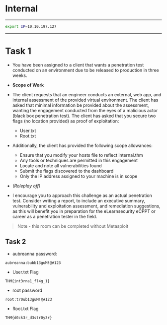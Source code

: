 # Internal

---

```bash
export IP=10.10.197.127
```

---

# Task 1

* You have been assigned to a client that wants a penetration test conducted on an environment due to be released to production in three weeks. 

* __Scope of Work__

* The client requests that an engineer conducts an external, web app, and internal assessment of the provided virtual environment. The client has asked that minimal information be provided about the assessment, wanting the engagement conducted from the eyes of a malicious actor (black box penetration test).  The client has asked that you secure two flags (no location provided) as proof of exploitation:

    * User.txt
    * Root.txt

* Additionally, the client has provided the following scope allowances:

    * Ensure that you modify your hosts file to reflect internal.thm
    * Any tools or techniques are permitted in this engagement
    * Locate and note all vulnerabilities found
    * Submit the flags discovered to the dashboard
    * Only the IP address assigned to your machine is in scope

* _(Roleplay off)_

* I encourage you to approach this challenge as an actual penetration test. Consider writing a report, to include an executive summary, vulnerability and exploitation assessment, and remediation suggestions, as this will benefit you in preparation for the eLearnsecurity eCPPT or career as a penetration tester in the field.


> Note - this room can be completed without Metasploit

## Task 2

* aubreanna password:

```
aubreanna:bubb13guM!@#123
```

* User.txt Flag

```
THM{int3rna1_fl4g_1}
```


* root password

```
root:tr0ub13guM!@#123
```

* Root.txt Flag

```
THM{d0ck3r_d3str0y3r}
```